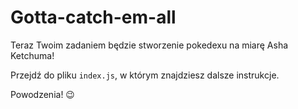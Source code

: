 # Gotta-catch-em-all

Teraz Twoim zadaniem będzie stworzenie pokedexu na miarę Asha Ketchuma!

Przejdź do pliku `index.js`, w którym znajdziesz dalsze instrukcje.

Powodzenia! 😉
